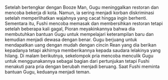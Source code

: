 Setelah bertengkar dengan Booze Man, Gugu meninggalkan restoran dan mencoba bekerja di kota. Namun, ia sering menjadi korban diskriminasi setelah memperlihatkan wajahnya yang cacat hingga ingin berhenti. Sementara itu, Fushi mencoba memasak dan membersihkan restoran tetapi setelah beberapa kali gagal, Pioran meyakinkannya bahwa dia membutuhkan bantuan Gugu untuk mempelajari keterampilan baru dan kemudian menjadi dewasa dengan benar. Gugu berjuang untuk mendapatkan uang dengan mudah dengan cincin Rean yang dia berikan kepadanya tetapi akhirnya memberikannya kepada saudara lelakinya yang hilang. Di malam berikutnya, sekelompok pria mencoba menculik Gugu untuk menggunakannya sebagai bagian dari pertunjukan tetapi Fushi menakuti para pria dengan berubah menjadi beruang. Saat Fushi meminta bantuan Gugu, keduanya menjadi teman.
